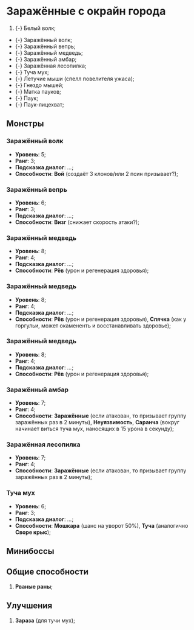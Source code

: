 # Заражённые с окрайн города

1. {-} Белый волк;
* {-} Заражённый волк;
* {-} Заражённый вепрь;
* {-} Заражённый медведь;
* {-} Заражённый амбар;
* {-} Заражённая лесопилка;
* {-} Туча мух;
* {-} Летучие мыши (спелл повелителя ужаса);
* {-} Гнездо мышей;
* {-} Матка пауков;
* {-} Паук;
* {-} Паук-лицехват;

## Монстры

### Заражённый волк
* **Уровень**: 5;
* **Ранг**: 3;
* **Подсказка диалог**: *...*;
* **Способности**: **Вой** (создаёт 3 клонов/или 2 псин призывает?);

### Заражённый вепрь
* **Уровень**: 6;
* **Ранг**: 3;
* **Подсказка диалог**: *...*;
* **Способности**: **Визг** (снижает скорость атаки?);

### Заражённый медведь
* **Уровень**: 8;
* **Ранг**: 4;
* **Подсказка диалог**: *...*;
* **Способности**: **Рёв** (урон и регенерация здоровья);

### Заражённый медведь
* **Уровень**: 8;
* **Ранг**: 4;
* **Подсказка диалог**: *...*;
* **Способности**: **Рёв** (урон и регенерация здоровья), **Спячка** (как у горгульи, может окамененть и восстанавливать здоровье);

### Заражённый медведь
* **Уровень**: 8;
* **Ранг**: 4;
* **Подсказка диалог**: *...*;
* **Способности**: **Рёв** (урон и регенерация здоровья);

### Заражённый амбар
* **Уровень**: 7;
* **Ранг**: 4;
* **Способности**: **Заражённые** (если атакован, то призывает группу заражённых раз в 2 минуты), **Неуязвимость**, **Саранча** (вокруг начинает виться туча мух, наносящих в 15 урона в секунду);

### Заражённая лесопилка
* **Уровень**: 7;
* **Ранг**: 4;
* **Способности**: **Заражённые** (если атакован, то призывает группу заражённых раз в 2 минуты);

### Туча мух
* **Уровень**: 6;
* **Ранг**: 3;
* **Подсказка диалог**: *...*;
* **Способности**: **Мошкара** (шанс на уворот 50%), **Туча** (аналогично **Своре крыс**);

## Минибоссы

## Общие способности
1. **Рваные раны**;

## Улучшения
1. **Зараза** (для тучи мух);
